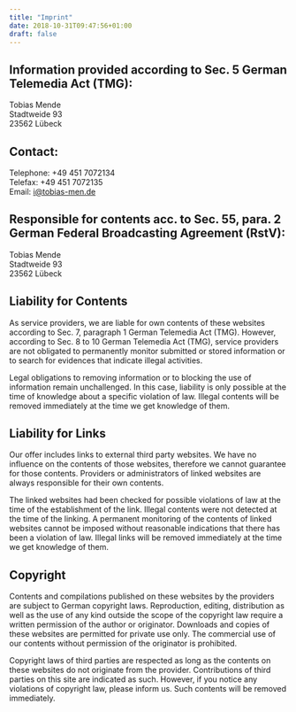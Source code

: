 ```yaml
---
title: "Imprint"
date: 2018-10-31T09:47:56+01:00
draft: false
---
```


## Information provided according to Sec. 5 German Telemedia Act (TMG):

Tobias Mende<br />
Stadtweide 93<br />
23562 Lübeck

## Contact:

Telephone: +49 451 7072134<br />
Telefax: +49 451 7072135<br />
Email: i@tobias-men.de

## Responsible for contents acc. to Sec. 55, para. 2 German Federal Broadcasting Agreement (RstV):

Tobias Mende<br />
Stadtweide 93<br />
23562 Lübeck

## Liability for Contents

As service providers, we are liable for own contents of these websites according to Sec. 7, paragraph 1 German Telemedia Act (TMG). However, according to Sec. 8 to 10 German Telemedia Act (TMG), service providers are not obligated to permanently monitor submitted or stored information or to search for evidences that indicate illegal activities.

Legal obligations to removing information or to blocking the use of information remain unchallenged. In this case, liability is only possible at the time of knowledge about a specific violation of law. Illegal contents will be removed immediately at the time we get knowledge of them.

## Liability for Links

Our offer includes links to external third party websites. We have no influence on the contents of those websites, therefore we cannot guarantee for those contents. Providers or administrators of linked websites are always responsible for their own contents.

The linked websites had been checked for possible violations of law at the time of the establishment of the link. Illegal contents were not detected at the time of the linking. A permanent monitoring of the contents of
linked websites cannot be imposed without reasonable indications that there has been a violation of law. Illegal links will be removed immediately at the time we get knowledge of them.

## Copyright

Contents and compilations published on these websites by the providers are subject to German copyright laws. Reproduction, editing, distribution as well as the use of any kind outside the scope of the copyright law require a written permission of the author or originator. Downloads and copies of these websites are permitted for private use only.
The commercial use of our contents without permission of the originator is prohibited.

Copyright laws of third parties are respected as long as the contents on these websites do not originate from the provider. Contributions of third parties on this site are indicated as such. However, if you notice any violations of copyright law, please inform us. Such contents will be removed immediately.